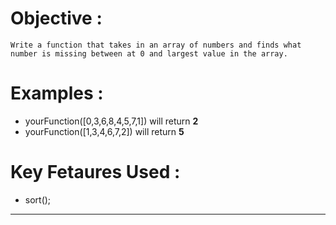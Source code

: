 # Objective :
    Write a function that takes in an array of numbers and finds what number is missing between at 0 and largest value in the array.
# Examples :
* yourFunction([0,3,6,8,4,5,7,1]) will return **2**
* yourFunction([1,3,4,6,7,2]) will return **5**
# Key Fetaures Used :
* sort();
---
